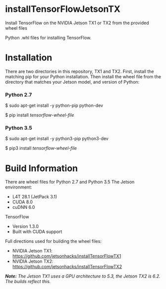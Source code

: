 # installTensorFlowJetsonTX
Install TensorFlow on the NVIDIA Jetson TX1 or TX2 from the provided wheel files

Python .whl files for installing TensorFlow. 

# Installation
There are two directories in this repository, TX1 and TX2. First, install the matching pip for your Python installation. Then install the wheel file from the directory that matches your Jetson model, and version of Python:

### Python 2.7
$ sudo apt-get install -y python-pip python-dev

$ pip install <em>tensorflow-wheel-file</em>

### Python 3.5
$ sudo apt-get install -y python3-pip python3-dev

$ pip3 install <em>tensorflow-wheel-file</em>


# Build Information
There are wheel files for Python 2.7 and Python 3.5
The Jetson environment:
* L4T 28.1 (JetPack 3.1)
* CUDA 8.0
* cuDNN 6.0

TensorFlow
* Version 1.3.0 
* Built with CUDA support

Full directions used for building the wheel files:

* NVIDIA Jetson TX1: https://github.com/jetsonhacks/installTensorFlowTX1
* NVIDIA Jetson TX2: https://github.com/jetsonhacks/installTensorFlowTX2

<em><b>Note:</b> The Jetson TX1 uses a GPU architecture to 5.3, the Jetson TX2 is 6.2. The builds reflect this.</em> 
